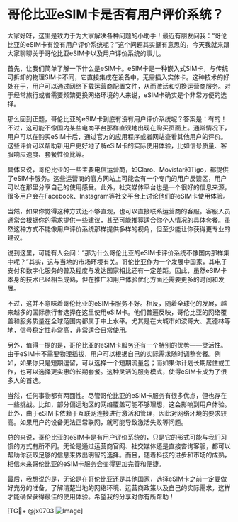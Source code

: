 # 哥伦比亚eSIM卡是否有用户评价系统？

大家好呀，这里是致力于为大家解决各种问题的小助手！最近有朋友问我：“哥伦比亚的eSIM卡有没有用户评价系统呢？”这个问题其实挺有意思的，今天我就来跟大家聊聊关于哥伦比亚eSIM卡以及用户评价系统的事儿。

首先，让我们简单了解一下什么是eSIM卡。eSIM卡是一种嵌入式SIM卡，与传统可拆卸的物理SIM卡不同，它直接集成在设备中，无需插入实体卡。这种技术的好处在于，用户可以通过网络下载运营商配置文件，从而激活和切换运营商服务。对于经常旅行或者需要频繁更换网络环境的人来说，eSIM卡确实是个非常方便的选择。

那么回到正题，哥伦比亚的eSIM卡到底有没有用户评价系统呢？答案是：有的！不过，这可能不像国内某些电商平台那样直观地出现在购买页面上。通常情况下，用户可以在购买eSIM卡后，通过官方的应用程序或者网站查看其他用户的评价。这些评价可以帮助新用户更好地了解eSIM卡的实际使用体验，比如信号质量、客服响应速度、套餐性价比等。

具体来说，哥伦比亚的一些主要电信运营商，如Claro、Movistar和Tigo，都提供了eSIM卡服务。这些运营商的官方网站上可能会有一个专门的用户反馈区，用户可以在那里分享自己的使用感受。此外，社交媒体平台也是一个很好的信息来源，很多用户会在Facebook、Instagram等社交平台上讨论他们的eSIM卡使用体验。

当然，如果你觉得这种方式还不够直观，也可以直接联系运营商的客服。客服人员通常会根据你的需求提供一些建议，甚至可能推荐适合你个人情况的具体套餐。虽然这种方式不能像用户评价系统那样提供多样的视角，但至少能让你获得更专业的建议。

说到这里，可能有人会问：“那为什么哥伦比亚的eSIM卡评价系统不像国内那样集中呢？”其实，这与当地的市场环境有关。哥伦比亚作为一个发展中国家，其电子支付和数字化服务的普及程度与发达国家相比还有一定差距。因此，虽然eSIM卡本身的技术已经相当成熟，但在推广和用户体验优化方面还需要更多的时间和发展。

不过，这并不意味着哥伦比亚的eSIM卡服务不好。相反，随着全球化的发展，越来越多的国际旅行者选择在这里使用eSIM卡。他们普遍反映，哥伦比亚的网络覆盖和服务质量在全球范围内都属于中上水平。尤其是在大城市如波哥大、麦德林等地，信号稳定性非常高，非常适合日常使用。

另外，值得一提的是，哥伦比亚的eSIM卡服务还有一个特别的优势——灵活性。由于eSIM卡不需要物理插拔，用户可以根据自己的实际需求随时调整套餐。例如，如果你只是短期逗留，可以选择一个短期流量包；而如果你计划长期居住或工作，也可以选择更实惠的长期套餐。这种灵活的服务模式，使得eSIM卡成为了很多人的首选。

当然，任何事物都有两面性。尽管哥伦比亚的eSIM卡服务有很多优点，但也存在一些挑战。比如，部分偏远地区的网络覆盖可能不够理想，这会影响到用户体验。此外，由于eSIM卡依赖于互联网连接进行激活和管理，因此对网络环境的要求较高。如果用户的设备无法正常联网，就可能导致激活失败等问题。

总的来说，哥伦比亚的eSIM卡是有用户评价系统的，只是它的形式可能与我们习惯的方式有所不同。无论是通过运营商官网、社交媒体还是直接咨询客服，都可以帮助你获取足够的信息来做出明智的选择。而且，随着科技的进步和市场的成熟，相信未来哥伦比亚的eSIM卡服务会变得更加完善和便捷。

最后，我想说的是，无论是在哥伦比亚还是其他国家，选择eSIM卡之前一定要做好充分的准备。了解清楚当地的网络环境、运营商政策以及自己的实际需求，这样才能确保获得最佳的使用体验。希望我的分享对你有所帮助！

[TG💪+ @jx0703 ![Image](https://github.com/user-attachments/assets/dbca1d08-cadb-493c-b0ec-ad6f7a83f270)]